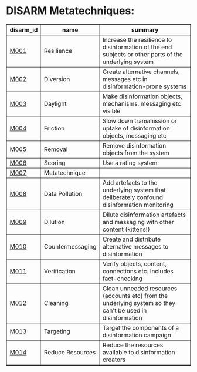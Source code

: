 # DISARM Metatechniques:

<table border="1">
<tr>
<th>disarm_id</th>
<th>name</th>
<th>summary</th>
</tr>
<tr>
<td><a href="metatechniques/M001.md">M001</a></td>
<td>Resilience</td>
<td>Increase the resilience to disinformation of the end subjects or other parts of the underlying system</td>
</tr>
<tr>
<td><a href="metatechniques/M002.md">M002</a></td>
<td>Diversion</td>
<td>Create alternative channels, messages etc in disinformation-prone systems</td>
</tr>
<tr>
<td><a href="metatechniques/M003.md">M003</a></td>
<td>Daylight</td>
<td>Make disinformation objects, mechanisms, messaging etc visible</td>
</tr>
<tr>
<td><a href="metatechniques/M004.md">M004</a></td>
<td>Friction</td>
<td>Slow down transmission or uptake of disinformation objects, messaging etc</td>
</tr>
<tr>
<td><a href="metatechniques/M005.md">M005</a></td>
<td>Removal</td>
<td>Remove disinformation objects from the system</td>
</tr>
<tr>
<td><a href="metatechniques/M006.md">M006</a></td>
<td>Scoring</td>
<td>Use a rating system</td>
</tr>
<tr>
<td><a href="metatechniques/M007.md">M007</a></td>
<td>Metatechnique</td>
<td></td>
</tr>
<tr>
<td><a href="metatechniques/M008.md">M008</a></td>
<td>Data Pollution</td>
<td>Add artefacts to the underlying system that deliberately confound disinformation monitoring</td>
</tr>
<tr>
<td><a href="metatechniques/M009.md">M009</a></td>
<td>Dilution</td>
<td>Dilute disinformation artefacts and messaging with other content (kittens!)</td>
</tr>
<tr>
<td><a href="metatechniques/M010.md">M010</a></td>
<td>Countermessaging</td>
<td>Create and distribute alternative messages to disinformation</td>
</tr>
<tr>
<td><a href="metatechniques/M011.md">M011</a></td>
<td>Verification</td>
<td>Verify objects, content, connections etc. Includes fact-checking</td>
</tr>
<tr>
<td><a href="metatechniques/M012.md">M012</a></td>
<td>Cleaning</td>
<td>Clean unneeded resources (accounts etc) from the underlying system so they can't be used in disinformation</td>
</tr>
<tr>
<td><a href="metatechniques/M013.md">M013</a></td>
<td>Targeting</td>
<td>Target the components of a disinformation campaign</td>
</tr>
<tr>
<td><a href="metatechniques/M014.md">M014</a></td>
<td>Reduce Resources</td>
<td>Reduce the resources available to disinformation creators</td>
</tr>
</table>
